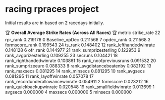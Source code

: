 # racing rpraces project

Initial results are in based on 2 racedays initially.

🏆 **Overall Average Strike Rates (Across All Races)** 🏆
                              metric  strike_rate
22                          rpr_rank     0.219178
0                     Baseline_opDec     0.211568
7                         opdec_rank     0.211568
3                     formscore_rank     0.199543
24                           ts_rank     0.148402
12            rank_lefthandedwinrate     0.148128
6                           ofr_rank     0.144977
21             rank_sumprizesterling     0.122953
9              rank_avgprizesterling     0.109255
23                           secruns     0.104421
18           rank_righthandedwinrate     0.103861
15             rank_noofpreviousruns     0.091532
20                 rank_sumprizeeuro     0.088333
8           rank_avgdistancebeatenby     0.082192
13                      rank_maxsecs     0.081295
14                      rank_minsecs     0.081295
10                      rank_avgsecs     0.081295
11                rank_layoffwinrate     0.057078
17  rank_recordunderallowancewinrate     0.054911
2                          formscore     0.023212
16           rank_quickbackupwinrate     0.020548
19            rank_smallfieldwinrate     0.013699
1                            avgsecs     0.000000
4                            maxsecs     0.000000
5                            minsecs     0.000000

